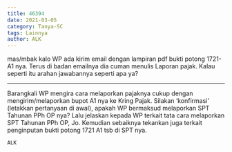 ```yaml
---
title: 46394
date: 2021-03-05
category: Tanya-SC
tags: Lainnya
author: ALK
---
```


mas/mbak kalo WP ada kirim email dengan lampiran pdf bukti potong 1721-A1 nya. Terus di badan emailnya dia cuman menulis Laporan pajak. Kalau seperti itu arahan jawabannya seperti apa ya?

---

Barangkali WP mengira cara melaporkan pajaknya cukup dengan mengirim/melaporkan bupot A1 nya ke Kring Pajak. Silakan ‘konfirmasi’ (letakkan pertanyaan di awal), apakah WP bermaksud melaporkan SPT Tahunan PPh OP nya? Lalu jelaskan kepada WP terkait tata cara melaporkan SPT Tahunan PPh OP, Jo. Kemudian sebaiknya tekankan juga terkait penginputan bukti potong 1721 A1 tsb di SPT nya.

`ALK`
